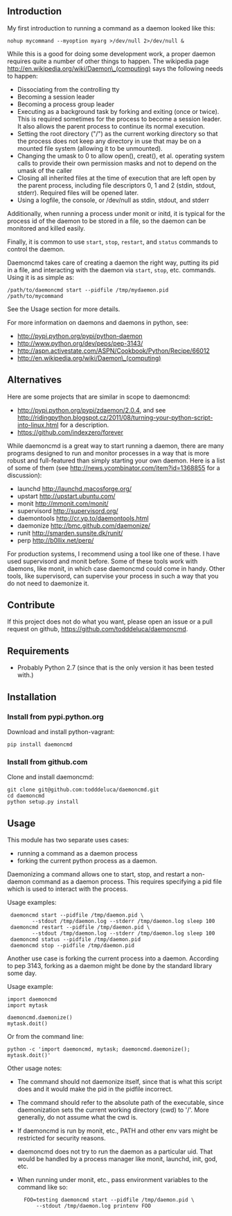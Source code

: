 
## Introduction

My first introduction to running a command as a daemon looked like this:

    nohup mycommand --myoption myarg >/dev/null 2>/dev/null &

While this is a good for doing some development work, a proper daemon requires
quite a number of other things to happen.  The wikipedia page
http://en.wikipedia.org/wiki/Daemon\_(computing) says the following needs to
happen:

- Dissociating from the controlling tty
- Becoming a session leader
- Becoming a process group leader
- Executing as a background task by forking and exiting (once or twice). This
  is required sometimes for the process to become a session leader. It also
  allows the parent process to continue its normal execution.
- Setting the root directory ("/") as the current working directory so that the
  process does not keep any directory in use that may be on a mounted file
  system (allowing it to be unmounted).
- Changing the umask to 0 to allow open(), creat(), et al. operating system
  calls to provide their own permission masks and not to depend on the umask of
  the caller
- Closing all inherited files at the time of execution that are left open by
  the parent process, including file descriptors 0, 1 and 2 (stdin, stdout,
  stderr). Required files will be opened later.
- Using a logfile, the console, or /dev/null as stdin, stdout, and stderr

Additionally, when running a process under monit or initd, it is typical for
the process id of the daemon to be stored in a file, so the daemon can be
monitored and killed easily.

Finally, it is common to use `start`, `stop`, `restart`, and
`status` commands to control the daemon.

Daemoncmd takes care of creating a daemon the right way, putting its pid in
a file, and interacting with the daemon via `start`, `stop`, etc. commands.
Using it is as simple as:

    /path/to/daemoncmd start --pidfile /tmp/mydaemon.pid /path/to/mycommand

See the Usage section for more details.

For more information on daemons and daemons in python, see:

- http://pypi.python.org/pypi/python-daemon
- http://www.python.org/dev/peps/pep-3143/
- http://aspn.activestate.com/ASPN/Cookbook/Python/Recipe/66012
- http://en.wikipedia.org/wiki/Daemon\_(computing)


## Alternatives

Here are some projects that are similar in scope to daemoncmd:

- http://pypi.python.org/pypi/zdaemon/2.0.4, and see
  http://ridingpython.blogspot.cz/2011/08/turning-your-python-script-into-linux.html
  for a description.
- https://github.com/indexzero/forever

While daemoncmd is a great way to start running a daemon, there are many
programs designed to run and monitor processes in a way that is more robust and
full-featured than simply starting your own daemon.  Here is a list of some of
them (see http://news.ycombinator.com/item?id=1368855 for a discussion):

- launchd http://launchd.macosforge.org/
- upstart http://upstart.ubuntu.com/
- monit http://mmonit.com/monit/
- supervisord http://supervisord.org/
- daemontools http://cr.yp.to/daemontools.html
- daemonize http://bmc.github.com/daemonize/
- runit http://smarden.sunsite.dk/runit/
- perp http://b0llix.net/perp/

For production systems, I recommend using a tool like one of these.  I have
used supervisord and monit before.  Some of these tools work with daemons, like
monit, in which case daemoncmd could come in handy.  Other tools, like
supervisord, can supervise your process in such a way that you do not need to
daemonize it.


## Contribute

If this project does not do what you want, please open an issue or a pull
request on github, https://github.com/todddeluca/daemoncmd.


## Requirements

- Probably Python 2.7 (since that is the only version it has been tested with.)


## Installation

### Install from pypi.python.org

Download and install python-vagrant:

    pip install daemoncmd

### Install from github.com

Clone and install daemoncmd:

    git clone git@github.com:todddeluca/daemoncmd.git
    cd daemoncmd
    python setup.py install


## Usage

This module has two separate uses cases: 
    
- running a command as a daemon process
- forking the current python process as a daemon.

Daemonizing a command allows one to start, stop, and restart a non-daemon
command as a daemon process.  This requires specifying a pid file which is used
to interact with the process.

Usage examples:

     daemoncmd start --pidfile /tmp/daemon.pid \
            --stdout /tmp/daemon.log --stderr /tmp/daemon.log sleep 100
     daemoncmd restart --pidfile /tmp/daemon.pid \
            --stdout /tmp/daemon.log --stderr /tmp/daemon.log sleep 100
     daemoncmd status --pidfile /tmp/daemon.pid
     daemoncmd stop --pidfile /tmp/daemon.pid

Another use case is forking the current process into a daemon.  According
to pep 3143, forking as a daemon might be done by the standard library some
day.

Usage example:

    import daemoncmd
    import mytask

    daemoncmd.daemonize()
    mytask.doit()

Or from the command line:

    python -c 'import daemoncmd, mytask; daemoncmd.daemonize(); mytask.doit()'

Other usage notes:

- The command should not daemonize itself, since that is what this script does
  and it would make the pid in the pidfile incorrect.
- The command should refer to the absolute path of the executable, since
  daemonization sets the current working directory (cwd) to '/'.  More
  generally, do not assume what the cwd is.
- If daemoncmd is run by monit, etc., PATH and other env vars might be
  restricted for security reasons.
- daemoncmd does not try to run the daemon as a particular uid.  That would
  be handled by a process manager like monit, launchd, init, god, etc.
- When running under monit, etc., pass environment variables to the command
  like so:

        FOO=testing daemoncmd start --pidfile /tmp/daemon.pid \
            --stdout /tmp/daemon.log printenv FOO





